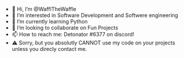 - 👋 Hi, I’m @WafflTheWaffle
- 👀 I’m interested in Software Development and Softwere engineering
- 🌱 I’m currently learning Python
- 💞️ I’m looking to collaborate on Fun Projects
- 📫 How to reach me: Detonator #6377 on discord!
- ⚠️ Sorry, but you absolutly CANNOT use my code on your projects unless you direcly contact me.
<!---
WafflTheWaffle/WafflTheWaffle is a ✨ special ✨ repository because its `README.md` (this file) appears on your GitHub profile.
You can click the Preview link to take a look at your changes.
--->
